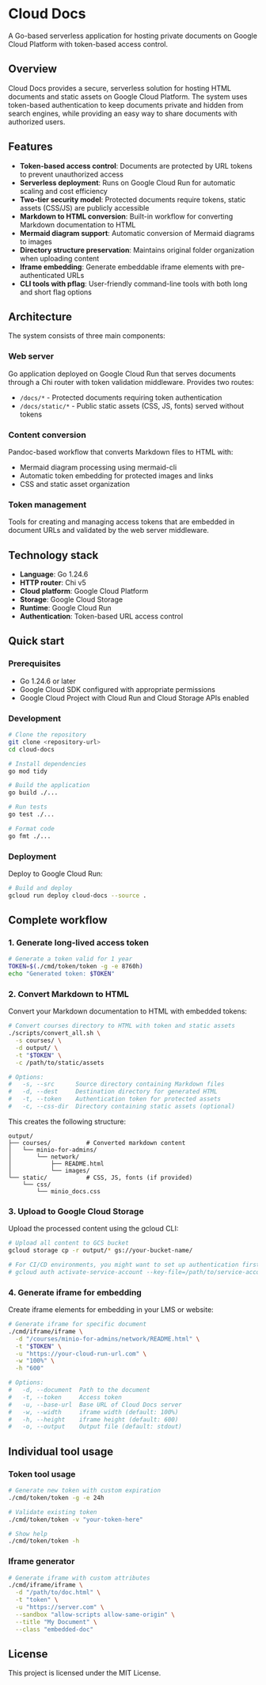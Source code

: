# Cloud Docs

A Go-based serverless application for hosting private documents on Google Cloud Platform with token-based access control.

## Overview

Cloud Docs provides a secure, serverless solution for hosting HTML documents and static assets on
Google Cloud Platform. The system uses token-based authentication to keep documents private and hidden
from search engines, while providing an easy way to share documents with authorized users.

## Features

- **Token-based access control**: Documents are protected by URL tokens to prevent unauthorized access
- **Serverless deployment**: Runs on Google Cloud Run for automatic scaling and cost efficiency
- **Two-tier security model**: Protected documents require tokens, static assets (CSS/JS) are publicly accessible
- **Markdown to HTML conversion**: Built-in workflow for converting Markdown documentation to HTML
- **Mermaid diagram support**: Automatic conversion of Mermaid diagrams to images
- **Directory structure preservation**: Maintains original folder organization when uploading content
- **Iframe embedding**: Generate embeddable iframe elements with pre-authenticated URLs
- **CLI tools with pflag**: User-friendly command-line tools with both long and short flag options

## Architecture

The system consists of three main components:

### Web server
Go application deployed on Google Cloud Run that serves documents through a Chi router with token validation middleware. Provides two routes:
- `/docs/*` - Protected documents requiring token authentication
- `/docs/static/*` - Public static assets (CSS, JS, fonts) served without tokens

### Content conversion
Pandoc-based workflow that converts Markdown files to HTML with:
- Mermaid diagram processing using mermaid-cli
- Automatic token embedding for protected images and links
- CSS and static asset organization

### Token management
Tools for creating and managing access tokens that are embedded in document URLs and validated by the web server middleware.

## Technology stack

- **Language**: Go 1.24.6
- **HTTP router**: Chi v5
- **Cloud platform**: Google Cloud Platform
- **Storage**: Google Cloud Storage
- **Runtime**: Google Cloud Run
- **Authentication**: Token-based URL access control

## Quick start

### Prerequisites

- Go 1.24.6 or later
- Google Cloud SDK configured with appropriate permissions
- Google Cloud Project with Cloud Run and Cloud Storage APIs enabled

### Development

```bash
# Clone the repository
git clone <repository-url>
cd cloud-docs

# Install dependencies
go mod tidy

# Build the application
go build ./...

# Run tests
go test ./...

# Format code
go fmt ./...
```

### Deployment

Deploy to Google Cloud Run:

```bash
# Build and deploy
gcloud run deploy cloud-docs --source .
```

## Complete workflow

### 1. Generate long-lived access token

```bash
# Generate a token valid for 1 year
TOKEN=$(./cmd/token/token -g -e 8760h)
echo "Generated token: $TOKEN"
```

### 2. Convert Markdown to HTML

Convert your Markdown documentation to HTML with embedded tokens:

```bash
# Convert courses directory to HTML with token and static assets
./scripts/convert_all.sh \
  -s courses/ \
  -d output/ \
  -t "$TOKEN" \
  -c /path/to/static/assets

# Options:
#   -s, --src      Source directory containing Markdown files
#   -d, --dest     Destination directory for generated HTML
#   -t, --token    Authentication token for protected assets
#   -c, --css-dir  Directory containing static assets (optional)
```

This creates the following structure:
```
output/
├── courses/          # Converted markdown content
│   └── minio-for-admins/
│       └── network/
│           ├── README.html
│           └── images/
└── static/           # CSS, JS, fonts (if provided)
    └── css/
        └── minio_docs.css
```

### 3. Upload to Google Cloud Storage

Upload the processed content using the gcloud CLI:

```bash
# Upload all content to GCS bucket
gcloud storage cp -r output/* gs://your-bucket-name/

# For CI/CD environments, you might want to set up authentication first:
# gcloud auth activate-service-account --key-file=/path/to/service-account.json
```

### 4. Generate iframe for embedding

Create iframe elements for embedding in your LMS or website:

```bash
# Generate iframe for specific document
./cmd/iframe/iframe \
  -d "/courses/minio-for-admins/network/README.html" \
  -t "$TOKEN" \
  -u "https://your-cloud-run-url.com" \
  -w "100%" \
  -h "600"

# Options:
#   -d, --document  Path to the document
#   -t, --token     Access token
#   -u, --base-url  Base URL of Cloud Docs server
#   -w, --width     iframe width (default: 100%)
#   -h, --height    iframe height (default: 600)
#   -o, --output    Output file (default: stdout)
```

## Individual tool usage

### Token tool usage

```bash
# Generate new token with custom expiration
./cmd/token/token -g -e 24h

# Validate existing token
./cmd/token/token -v "your-token-here"

# Show help
./cmd/token/token -h
```

### Iframe generator

```bash
# Generate iframe with custom attributes
./cmd/iframe/iframe \
  -d "/path/to/doc.html" \
  -t "token" \
  -u "https://server.com" \
  --sandbox "allow-scripts allow-same-origin" \
  --title "My Document" \
  --class "embedded-doc"
```

## License

This project is licensed under the MIT License.